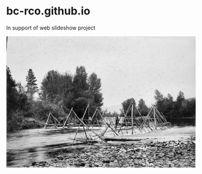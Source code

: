 # bc-rco.github.io

In support of web slideshow project

![Traditional Fishing](CCT-Traditional-Fishing.jfif)
